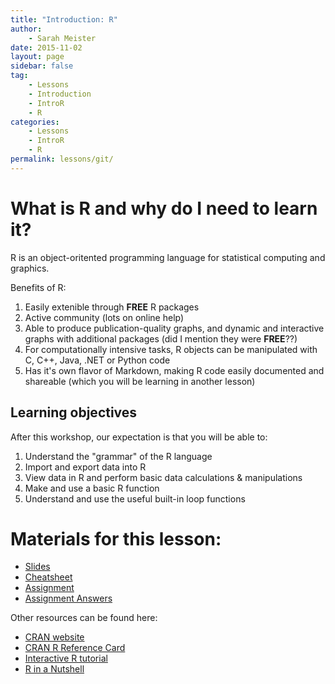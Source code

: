 ```yaml
---
title: "Introduction: R"
author:
    - Sarah Meister
date: 2015-11-02
layout: page
sidebar: false
tag:
    - Lessons
    - Introduction
    - IntroR
    - R
categories:
    - Lessons
    - IntroR
    - R
permalink: lessons/git/
---
```


# What is R and why do I need to learn it? #

R is an object-oritented programming language for statistical computing and graphics.

Benefits of R:
1. Easily extenible through **FREE** R packages
2. Active community (lots on online help)
3. Able to produce publication-quality graphs, and dynamic and interactive graphs with additional packages (did I mention they were **FREE**??)
4. For computationally intensive tasks, R objects can be manipulated with C, C++, Java, .NET or Python code 
5. Has it's own flavor of Markdown, making R code easily documented and shareable (which you will be learning in another lesson)

## Learning objectives ##

After this workshop, our expectation is that you will be able to:

1. Understand the "grammar" of the R language
2. Import and export data into R
3. View data in R and perform basic data calculations & manipulations
4. Make and use a basic R function 
5. Understand and use the useful built-in loop functions

# Materials for this lesson: #

* [Slides](slides/)
* [Cheatsheet](cheatsheet/)
* [Assignment](assignment/)
* [Assignment Answers](answer)

Other resources can be found here:

* [CRAN website](https://cran.r-project.org/)
* [CRAN R Reference Card](https://cran.r-project.org/doc/contrib/Short-refcard.pdf)
* [Interactive R tutorial](http://tryr.codeschool.com/)
* [R in a Nutshell](http://web.udl.es/Biomath/Bioestadistica/R/Manuals/r_in_a_nutshell.pdf)


